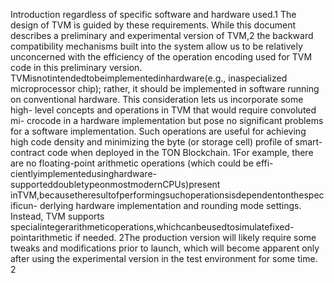 Introduction
regardless of specific software and hardware used.1
The design of TVM is guided by these requirements. While this document
describes a preliminary and experimental version of TVM,2 the backward
compatibility mechanisms built into the system allow us to be relatively
unconcerned with the efficiency of the operation encoding used for TVM
code in this preliminary version.
TVMisnotintendedtobeimplementedinhardware(e.g., inaspecialized
microprocessor chip); rather, it should be implemented in software running
on conventional hardware. This consideration lets us incorporate some high-
level concepts and operations in TVM that would require convoluted mi-
crocode in a hardware implementation but pose no significant problems for a
software implementation. Such operations are useful for achieving high code
density and minimizing the byte (or storage cell) profile of smart-contract
code when deployed in the TON Blockchain.
1For example, there are no floating-point arithmetic operations (which could be effi-
cientlyimplementedusinghardware-supporteddoubletypeonmostmodernCPUs)present
inTVM,becausetheresultofperformingsuchoperationsisdependentonthespecificun-
derlying hardware implementation and rounding mode settings. Instead, TVM supports
specialintegerarithmeticoperations,whichcanbeusedtosimulatefixed-pointarithmetic
if needed.
2The production version will likely require some tweaks and modifications prior to
launch, which will become apparent only after using the experimental version in the test
environment for some time.
2

